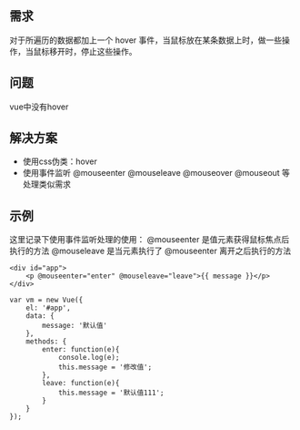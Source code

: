## 需求
对于所遍历的数据都加上一个 hover 事件，当鼠标放在某条数据上时，做一些操作，当鼠标移开时，停止这些操作。
## 问题
vue中没有hover
## 解决方案

- 使用css伪类：hover  
- 使用事件监听 @mouseenter    @mouseleave   @mouseover  @mouseout 等处理类似需求
## 示例
这里记录下使用事件监听处理的使用：
@mouseenter 是值元素获得鼠标焦点后执行的方法
@mouseleave 是当元素执行了 @mouseenter 离开之后执行的方法
```vue
<div id="app">
    <p @mouseenter="enter" @mouseleave="leave">{{ message }}</p>
</div>

var vm = new Vue({
    el: '#app',
    data: {
        message: '默认值'
    },
    methods: {
        enter: function(e){
            console.log(e);
            this.message = '修改值';
        },
        leave: function(e){
            this.message = '默认值111';
        }
    }
});
```

